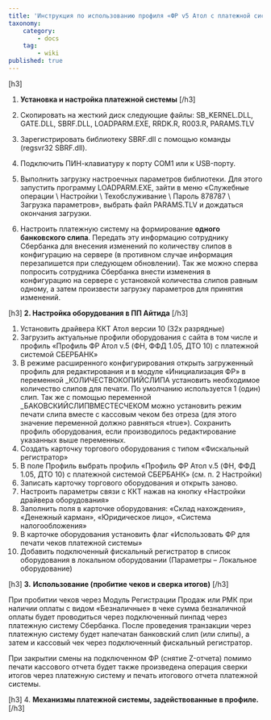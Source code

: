 ```yaml
---
title: 'Инструкция по использованию профиля «ФР v5 Атол с платежной системой Сбербанка»'
taxonomy:
    category:
        - docs
    tag:
        - wiki
published: true
---
```


[h3]
1.  **Установка и настройка платежной системы**
[/h3]

1.  Скопировать на жесткий диск следующие файлы: SB_KERNEL.DLL, GATE.DLL, SBRF.DLL, LOADPARM.EXE, RRDK.R, R003.R, PARAMS.TLV
2.  Зарегистрировать библиотеку SBRF.dll с помощью команды (regsvr32 SBRF.dll).
3.  Подключить ПИН-клавиатуру к порту СОМ1 или к USB-порту.
4.  Выполнить загрузку настроечных параметров библиотеки. Для этого запустить программу LOADPARM.EXE, зайти в меню «Служебные операции \ Настройки \ Техобслуживание \ Пароль 878787 \ Загрузка параметров», выбрать файл PARAMS.TLV и дождаться окончания загрузки.
5.  Настроить платежную систему на формирование **одного банковского слипа**. Передать эту информацию сотруднику Сбербанка для внесения изменений по количеству слипов в конфигурацию на сервере (в противном случае информация перезапишется при следующем обновлении). Так же можно сперва попросить сотрудника Сбербанка внести изменения в конфигурацию на сервере с установкой количества слипов равным одному, а затем произвести загрузку параметров для принятия изменений.

[h3]
**2. Настройка оборудования в ПП Айтида**
[/h3]

1.  Установить драйвера ККТ Атол версии 10 (32х разрядные)
2.  Загрузить актуальные профили оборудования с сайта в том числе и профиль «Профиль ФР Атол v.5 (ФН, ФФД 1.05, ДТО 10) с платежной системой СБЕРБАНК»
3.  В режиме расширенного конфигурирования открыть загруженный профиль для редактирования и в модуле «Инициализация ФР» в переменной _КОЛИЧЕСТВОКОПИЙСЛИПА установить необходимое количество слипов для печати. По умолчанию используется 1 (один) слип. Так же с помощью переменной _БАКОВСКИЙСЛИПВМЕСТЕСЧЕКОМ можно установить режим печати слипа вместе с кассовым чеком без отреза (для этого значение переменной должно равняться «true»). Сохранить профиль оборудования, если производилось редактирование указанных выше переменных.
4.  Создать карточку торгового оборудования с типом «Фискальный регистратор»
5.  В поле Профиль выбрать профиль «Профиль ФР Атол v.5 (ФН, ФФД 1.05, ДТО 10) с платежной системой СБЕРБАНК» (см. п. 2 Настройки)
6.  Записать карточку торгового оборудования и открыть заново.
7.  Настроить параметры связи с ККТ нажав на кнопку «Настройки драйвера оборудования»
8.  Заполнить поля в карточке оборудования: «Склад нахождения», «Денежный карман», «Юридическое лицо», «Система налогообложения»
9.  В карточке оборудования установить флаг «Использовать ФР для печати чеков платежной системы»
10.  Добавить подключенный фискальный регистратор в список оборудования в локальном оборудовании (Параметры – Локальное оборудование)

[h3]
**3.** **Использование (пробитие чеков и сверка итогов)**
[/h3]

При пробитии чеков через Модуль Регистрации Продаж или РМК при наличии оплаты с видом «Безналичные» в чеке сумма безналичной оплаты будет проводиться через подключенный пинпад через платежную систему Сбербанка. После проведения транзакции через платежную систему будет напечатан банковский слип (или слипы), а затем и кассовый чек через подключенный фискальный регистратор.

При закрытии смены на подключенном ФР (снятие Z-отчета) помимо печати кассового отчета будет также произведена операция сверки итогов через платежную систему и печать итогового отчета платежной системы.

[h3]
4. **Механизмы платежной системы, задействованные в профиле.**
[/h3]
